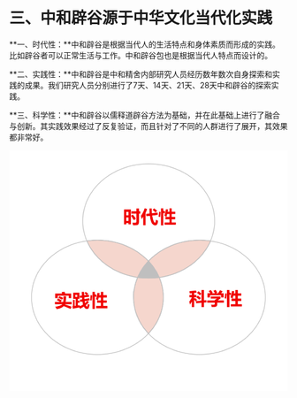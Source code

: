 # 三、中和辟谷源于中华文化当代化实践

**一、时代性：**中和辟谷是根据当代人的生活特点和身体素质而形成的实践。比如辟谷者可以正常生活与工作。中和辟谷包也是根据当代人特点而设计的。 

**二、实践性：**中和辟谷是中和精舍内部研究人员经历数年数次自身探索和实践的成果。我们研究人员分别进行了7天、14天、21天、28天中和辟谷的探索实践。 

**三、科学性：**中和辟谷以儒释道辟谷方法为基础，并在此基础上进行了融合与创新。其实践效果经过了反复验证，而且针对了不同的人群进行了展开，其效果都非常好。

![](.gitbook/assets/image%20%2815%29.png)

